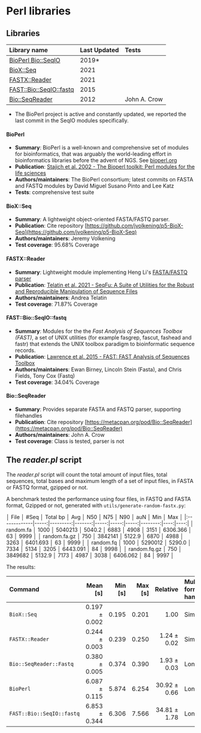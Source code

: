 # Perl libraries
## Libraries

| Library name                                                               | Last Updated | Tests |
|:---------------------------------------------------------------------------|:-------------|:------|
| [BioPerl Bio::SeqIO](https://metacpan.org/pod/Bio::SeqIO)                  |  2019* |
| [BioX::Seq](https://metacpan.org/pod/BioX::Seq)                            |  2021  |
| [FASTX::Reader](https://metacpan.org/pod/FASTX::Reader)                    |  2021  | 
| [FAST::Bio::SeqIO::fastq](https://metacpan.org/pod/FAST::Bio::SeqIO::fastq)|  2015  | 
| [Bio::SeqReader](https://metacpan.org/pod/Bio::SeqReader)                  |  2012  | John A. Crow | no | 

* The BioPerl project is active and constantly updated, we reported the last commit in the SeqIO modules specifically.

#### BioPerl

* **Summary**: BioPerl is a well-known and comprehensive set of modules for bioinformatics, that was arguably the world-leading
effort in bioinformatics libraries before the advent of NGS. See [bioperl.org](https://bioperl.org/)
* **Publication**: [Stajich et al. 2002 - The Bioperl toolkit: Perl modules for the life sciences](http://dx.doi.org/10.1101/gr.361602)
* **Authors/maintainers**: The BioPerl consortium; latest commits on FASTA and FASTQ modules by David Miguel Susano Pinto and Lee Katz
* **Tests**: comprehensive test suite 


#### BioX::Seq

* **Summary**: A lightweight object-oriented FASTA/FASTQ parser.
* **Publication**: Cite repository [https://github.com/jvolkening/p5-BioX-Seq](https://github.com/jvolkening/p5-BioX-Seq)
* **Authors/maintainers**: Jeremy Volkening
* **Test coverage**: 95.68% Coverage


#### FASTX::Reader

* **Summary**: Lightweight module implementing Heng Li's 
[FASTA/FASTQ parser](https://github.com/lh3/readfq/blob/master/readfq.pl)
* **Publication**: [Telatin et al. 2021 - SeqFu: A Suite of Utilities for the Robust and Reproducible Manipulation of Sequence Files](https://www.mdpi.com/2306-5354/8/5/59)
* **Authors/maintainers**: Andrea Telatin
* **Test coverage**: 71.87% Coverage

#### FAST::Bio::SeqIO::fastq

* **Summary**: Modules for the the *Fast Analysis of Sequences Toolbox (FAST)*, a set of UNIX utilities (for example fasgrep, fascut, fashead and fastr) that extends the UNIX toolbox paradigm to bioinformatic sequence records.
* **Publication**: [Lawrence et al. 2015 - FAST: FAST Analysis of Sequences Toolbox](https://www.frontiersin.org/articles/10.3389/fgene.2015.00172/full)
* **Authors/maintainers**: Ewan Birney, Lincoln Stein (Fasta), and Chris Fields, Tony Cox (Fastq)
* **Test coverage**: 34.04% Coverage  

#### Bio::SeqReader

* **Summary**: Provides separate FASTA and FASTQ parser, supporting filehandles
* **Publication**: Cite repository [https://metacpan.org/pod/Bio::SeqReader](https://metacpan.org/pod/Bio::SeqReader)
* **Authors/maintainers**: John A. Crow
* **Test coverage**: Class is tested, parser is not


## The _reader.pl_ script

The _reader.pl_ script will count the total amount of input files, total sequences, total bases and maximum length
of a set of input files, in FASTA or FASTQ format, gzipped or not.

A benchmark tested the performance using four files, in FASTQ and FASTA format, Gzipped or not,
generated with `utils/generate-random-fastx.py`:

 
│ File         │ #Seq │ Total bp │ Avg    │ N50  │ N75  │ N90  │ auN      │ Min │ Max  │
|:-------------|-----:|---------:|-------:|-----:|-----:|-----:|--------:|----:|----:|
│ random.fa    │ 1000 │ 5040213  │ 5040.2 │ 6883 │ 4908 │ 3151 │ 6306.366 │ 63  │ 9999 │
│ random.fa.gz │ 750  │ 3842141  │ 5122.9 │ 6870 │ 4988 │ 3263 │ 6401.693 │ 63  │ 9999 │
│ random.fq    │ 1000 │ 5290012  │ 5290.0 │ 7334 │ 5134 │ 3205 │ 6443.091 │ 84  │ 9998 │
│ random.fq.gz │ 750  │ 3849682  │ 5132.9 │ 7173 │ 4987 │ 3038 │ 6406.062 │ 84  │ 9997 │
 

The results:

| Command | Mean [s] | Min [s] | Max [s] | Relative | Multi format handling |
|:---|---:|---:|---:|---:|:---|
| `BioX::Seq` | 0.197 ± 0.002 | 0.195 | 0.201 | 1.00 | Simpler |
| `FASTX::Reader` | 0.244 ± 0.003 | 0.239 | 0.250 | 1.24 ± 0.02 | Simpler |
| `Bio::SeqReader::Fastq` | 0.380 ± 0.005 | 0.374 | 0.390 | 1.93 ± 0.03 | Longer |
| `BioPerl` | 6.087 ± 0.115 | 5.874 | 6.254 | 30.92 ± 0.66 | Longer |
| `FAST::Bio::SeqIO::fastq` | 6.853 ± 0.344 | 6.306 | 7.566 | 34.81 ± 1.78 | Longer |
